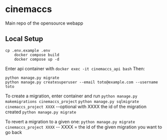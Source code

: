 # cinemaccs

Main repo of the opensource webapp

## Local Setup

```
cp .env.example .env
    docker compose build
    docker compose up -d
```

Enter api container with `docker exec -it cinemaccs_api bash`
Then:

```
python manage.py migrate
python manage.py createsuperuser --email toto@example.com --username toto
```

To create a migration, enter container and run
`python manage.py makemigrations cinemaccs_project`
`python manage.py sqlmigrate cinemaccs_project XXXX` --optional with XXXX the id of the migration created
`python manage.py migrate`

To revert a migration to a given one:
`python manage.py migrate cinemaccs_project XXXX` -- XXXX = the id of the given migration you want to go back